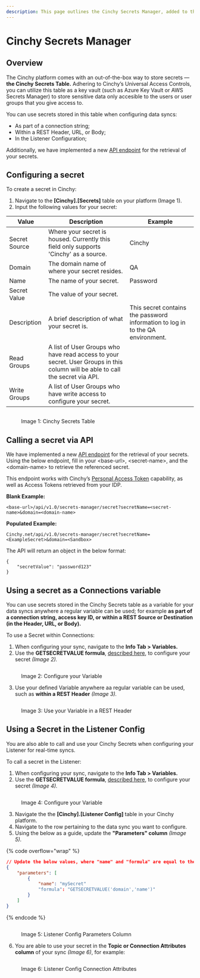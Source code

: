 ```yaml
---
description: This page outlines the Cinchy Secrets Manager, added to the platform in v5.7.
---
```


# Cinchy Secrets Manager

## Overview

The Cinchy platform comes with an out-of-the-box way to store secrets — **the Cinchy Secrets Table.** Adhering to Cinchy’s Universal Access Controls, you can utilize this table as a key vault (such as Azure Key Vault or AWS Secrets Manager) to store sensitive data only accesible to the users or user groups that you give access to.

You can use secrets stored in this table when configuring data syncs:

* As part of a connection string;
* Within a REST Header, URL, or Body;
* In the Listener Configuration;

Additionally, we have implemented a new [API endpoint](broken-reference) for the retrieval of your secrets.

## Configuring a secret

To create a secret in Cinchy:

1. Navigate to the **\[Cinchy].\[Secrets]** table on your platform (Image 1).
2. Input the following values for your secret:

| Value         | Description                                                                                                                    | Example                                                                        |
| ------------- | ------------------------------------------------------------------------------------------------------------------------------ | ------------------------------------------------------------------------------ |
| Secret Source | Where your secret is housed. Currently this field only supports 'Cinchy' as a source.                                          | Cinchy                                                                         |
| Domain        | The domain name of where your secret resides.                                                                                  | QA                                                                             |
| Name          | The name of your secret.                                                                                                       | Password                                                                       |
| Secret Value  | The value of your secret.                                                                                                      |                                                                                |
| Description   | A brief description of what your secret is.                                                                                    | This secret contains the password information to log in to the QA environment. |
| Read Groups   | A list of User Groups who have read access to your secret. User Groups in this column will be able to call the secret via API. |                                                                                |
| Write Groups  | A list of User Groups who have write access to configure your secret.                                                          |                                                                                |

<figure><img src="../../.gitbook/assets/image (10).png" alt=""><figcaption><p>Image 1: Cinchy Secrets Table</p></figcaption></figure>

## Calling a secret via API

We have implemented a new [API endpoint](broken-reference) for the retrieval of your secrets. Using the below endpoint, fill in your \<base-url>, \<secret-name>, and the \<domain-name> to retrieve the referenced secret.

This endpoint works with Cinchy’s [Personal Access Token](../user-guides/user-preferences/personal-access-tokens.md) capability, as well as Access Tokens retrieved from your IDP.

**Blank Example:**

```
<base-url>/api/v1.0/secrets-manager/secret?secretName=<secret-name>&domain=<domain-name>
```

**Populated Example:**&#x20;

```
Cinchy.net/api/v1.0/secrets-manager/secret?secretName=<ExampleSecret>&domain=<Sandbox>
```

The API will return an object in the below format:

```
{
    "secretValue": "password123"
}
```

## Using a secret as a Connections variable

You can use secrets stored in the Cinchy Secrets table as a variable for your data syncs anywhere a regular variable can be used; for example **as part of a connection string, access key ID, or within a REST Source or Destination (in the Header, URL, or Body).**

To use a Secret within Connections:

1. When configuring your sync, navigate to the **Info Tab > Variables.**
2. Use the **GETSECRETVALUE formula**, [described here](../../data-syncs/building-data-syncs/advanced-settings/variables.md#2.-supported-formulas), to configure your secret _(Image 2)._

<figure><img src="../../.gitbook/assets/image (3).png" alt=""><figcaption><p>Image 2: Configure your Variable</p></figcaption></figure>

3. Use your defined Variable anywhere aa regular variable can be used, such as **within a REST Header** _(Image 3)._

<figure><img src="../../.gitbook/assets/image (1).png" alt=""><figcaption><p>Image 3: Use your Variable in a REST Header</p></figcaption></figure>

## Using a Secret in the Listener Config

You are also able to call and use your Cinchy Secrets when configuring your Listener for real-time syncs.

To call a secret in the Listener:

1. When configuring your sync, navigate to the **Info Tab > Variables.**
2. Use the **GETSECRETVALUE formula**, [described here](../../data-syncs/building-data-syncs/advanced-settings/variables.md#2.-supported-formulas), to configure your secret _(Image 4)._

<figure><img src="../../.gitbook/assets/image (5).png" alt=""><figcaption><p>Image 4: Configure your Variable</p></figcaption></figure>

3. Navigate the the **\[Cinchy].\[Listener Config]** table in your Cinchy platform.
4. Navigate to the row pertaining to the data sync you want to configure.
5. Using the below as a guide, update the **"Parameters" column** _(Image 5)._

{% code overflow="wrap" %}
```json
// Update the below values, where "name" and "formula" are equal to the values set in step 2.
{
    "parameters": [
        {
            "name": "mySecret"
            "formula": "GETSECRETVALUE('domain','name')"
        }
    ]
}
```
{% endcode %}

<figure><img src="../../.gitbook/assets/image (14).png" alt=""><figcaption><p>Image 5: Listener Config Parameters Column</p></figcaption></figure>

6. You are able to use your secret in the **Topic or Connection Attributes column** of your sync _(Image 6)_, for example:

<figure><img src="../../.gitbook/assets/image (7).png" alt=""><figcaption><p>Image 6: Listener Config Connection Attributes</p></figcaption></figure>
